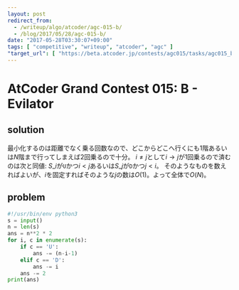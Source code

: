 ```yaml
---
layout: post
redirect_from:
  - /writeup/algo/atcoder/agc-015-b/
  - /blog/2017/05/28/agc-015-b/
date: "2017-05-28T03:30:07+09:00"
tags: [ "competitive", "writeup", "atcoder", "agc" ]
"target_url": [ "https://beta.atcoder.jp/contests/agc015/tasks/agc015_b" ]
---
```


# AtCoder Grand Contest 015: B - Evilator

## solution

最小化するのは距離でなく乗る回数なので、どこからどこへ行くにも$1$階あるいは$N$階まで行ってしまえば$2$回乗るので十分。
$i \ne j$として$i \to j$が$1$回乗るので済むのは次と同値: $S\_i$が`U`かつ$i \lt j$あるいは$S\_j$が`D`かつ$j \lt i$。
そのようなものを数えればよいが、$i$を固定すればそのような$j$の数は$O(1)$。よって全体で$O(N)$。

## problem

``` python
#!/usr/bin/env python3
s = input()
n = len(s)
ans = n**2 * 2
for i, c in enumerate(s):
    if c == 'U':
        ans -= (n-i-1)
    elif c == 'D':
        ans -= i
    ans -= 2
print(ans)
```
